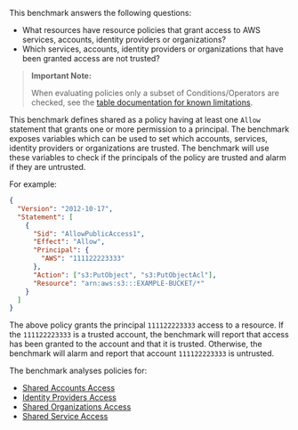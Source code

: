 This benchmark answers the following questions:

- What resources have resource policies that grant access to AWS services, accounts, identity providers or organizations?
- Which services, accounts, identity providers or organizations that have been granted access are not trusted?

> **Important Note:** 
> 
> When evaluating policies only a subset of Conditions/Operators are checked, see the [table documentation for known limitations](https://hub.steampipe.io/plugins/turbot/aws/tables/aws_resource_policy_analysis#limitations).

This benchmark defines shared as a policy having at least one `Allow` statement that grants one or more permission to a principal.
The benchmark exposes variables which can be used to set which accounts, services, identity providers or organizations are trusted.
The benchmark will use these variables to check if the principals of the policy are trusted and alarm if they are untrusted.

For example:

```json
{
  "Version": "2012-10-17",
  "Statement": [
    {
      "Sid": "AllowPublicAccess1",
      "Effect": "Allow",
      "Principal": {
        "AWS": "111122223333"
      },
      "Action": ["s3:PutObject", "s3:PutObjectAcl"],
      "Resource": "arn:aws:s3:::EXAMPLE-BUCKET/*"
    }
  ]
}
```

The above policy grants the principal `111122223333` access to a resource.
If the `111122223333` is a trusted account, the benchmark will report that access has been granted to the account and that it is trusted.
Otherwise, the benchmark will alarm and report that account `111122223333` is untrusted.

The benchmark analyses policies for:

- [Shared Accounts Access](./resource_policy_shared_accounts_access.md)
- [Identity Providers Access](./resource_policy_shared_identity_providers_access.md)
- [Shared Organizations Access](./resource_policy_shared_organizations_access.md)
- [Shared Service Access](./resource_policy_shared_services_access.md)
